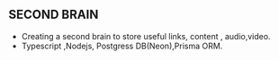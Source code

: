 ## SECOND BRAIN 
- Creating a second brain to store useful links, content , audio,video.
- Typescript ,Nodejs, Postgress DB(Neon),Prisma ORM.